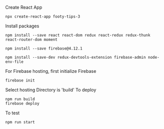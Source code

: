 Create React App
```
npx create-react-app footy-tips-3
```
Install packages
```
npm install --save react react-dom redux react-redux redux-thunk react-router-dom moment

npm install --save firebase@4.12.1

npm install --save-dev redux-devtools-extension firebase-admin node-env-file
```
For Firebase hosting, first initialize Firebase
```
firebase init
```
Select hosting
Directory is 'build'
To deploy
```
npm run build
firebase deploy
```
To test
```
npm run start
```
